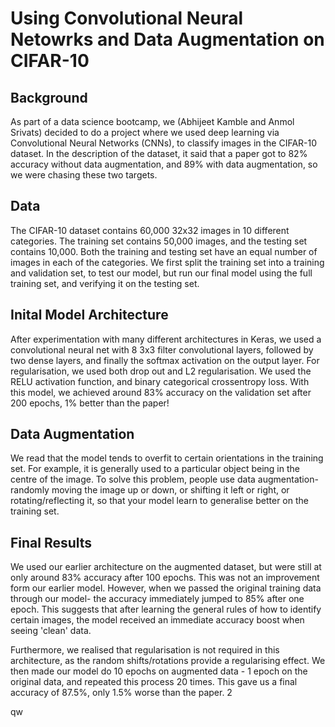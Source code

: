 # Using Convolutional Neural Netowrks and Data Augmentation on CIFAR-10

## Background

As part of a data science bootcamp, we (Abhijeet Kamble and Anmol Srivats) decided to do a project where we used deep learning via Convolutional Neural Networks (CNNs), to classify images in the CIFAR-10 dataset. In the description of the dataset, it said that a paper got to 82% accuracy without data augmentation, and 89% with data augmentation, so we were chasing these two targets. 

## Data

The CIFAR-10 dataset contains 60,000 32x32 images in 10 different categories. The training set contains 50,000 images, and the testing set contains 10,000. Both the training and testing set have an equal number of images in each of the categories. We first split the training set into a training and validation set, to test our model, but run our final model using the full training set, and verifying it on the testing set. 

## Inital Model Architecture

After experimentation with many different architectures in Keras, we used a convolutional neural net with 8 3x3 filter convolutional layers, followed by two dense layers, and finally the softmax activation on the output layer. For regularisation, we used both drop out and L2 regularisation. We used the RELU activation function, and binary categorical crossentropy loss. With this model, we achieved around 83% accuracy on the validation set after 200 epochs, 1% better than the paper!

## Data Augmentation

We read that the model tends to overfit to certain orientations in the training set. For example, it is generally used to a particular object being in the centre of the image. To solve this problem, people use data augmentation- randomly moving the image up or down, or shifting it left or right, or rotating/reflecting it, so that your model learn to generalise better on the training set. 

## Final Results 

We used our earlier architecture on the augmented dataset, but were still at only around 83% accuracy after 100 epochs. This was not an improvement form our earlier model. However, when we passed the original training data through our model- the accuracy immediately jumped to 85% after one epoch. This suggests that after learning the general rules of how to identify certain images, the model received an immediate accuracy boost when seeing 'clean' data. 

Furthermore, we realised that regularisation is not required in this architecture, as the random shifts/rotations provide a regularising effect. We then made our model do 10 epochs on augmented data - 1 epoch on the original data, and repeated this process 20 times. This gave us a final accuracy of 87.5%, only 1.5% worse than the paper. 2



qw
